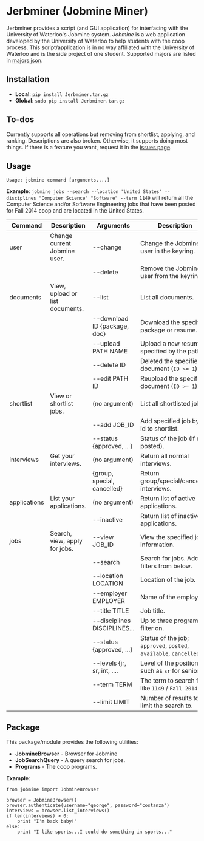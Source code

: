 Jerbminer (Jobmine Miner)
=========================
Jerbminer provides a script (and GUI application) for interfacing with the University of Waterloo's Jobmine system.  *Jobmine* is a web application developed by the University of Waterloo to help students with the coop process.  This script/application is in no way affiliated with the University of Waterloo and is the side project of one student.  Supported majors are listed in [majors.json](https://github.com/hkpeprah/jerbminer/blob/master/jobmine/resources/majors.json).

## Installation
* **Local**: `pip install Jerbminer.tar.gz`
* **Global**: `sudo pip install Jerbminer.tar.gz`

## To-dos
Currently supports all operations but removing from shortlist, applying, and ranking.  Descriptions are also broken.  Otherwise, it supports doing most things.  If there is a feature you want, request it in the [issues page](https://github.com/hkpeprah/jerbminer/issues).

## Usage
`Usage: jobmine command [arguments....]`

**Example**: `jobmine jobs --search --location "United States" --disciplines "Computer Science" "Software" --term 1149` will return all the Computer Science and/or Software Engineering jobs that have been posted for Fall 2014 coop and are located in the United States.

| Command         | Description                        | Arguments                    | Description                                   |
| --------------- | ---------------------------------- | ---------------------------- | --------------------------------------------- |
| user            | Change current Jobmine user.       | --change                     | Change the Jobmine user in the keyring.       |
|                 |                                    | --delete                     | Remove the Jobmine user from the keyring.     |
| documents       | View, upload or list documents.    | --list                       | List all documents.                           |
|                 |                                    | --download ID {package, doc} | Download the specified package or resume.     |
|                 |                                    | --upload PATH NAME           | Upload a new resume specified by the path.    |
|                 |                                    | --delete ID                  | Deleted the specified document (`ID >= 1`)    |
|                 |                                    | --edit PATH ID               | Reupload the specified document (`ID >= 1`)   |
| shortlist       | View or shortlist jobs.            | (no argument)                | List all shortlisted jobs.                    |
|                 |                                    | --add JOB_ID                 | Add specified job by job id to shortlist.     |
|                 |                                    | --status {approved, .. }     | Status of the job (if not posted).            |
| interviews      | Get your interviews.               | (no argument)                | Return all normal interviews.                 |
|                 |                                    | {group, special, cancelled}  | Return group/special/cancelled interviews.    |
| applications    | List your applications.            | (no argument)                | Return list of active applications.           |
|                 |                                    | --inactive                   | Return list of inactive applications.         |
| jobs            | Search, view, apply for jobs.      | --view JOB_ID                | View the specified job information.           |
|                 |                                    | --search                     | Search for jobs.  Add filters from below.     |
|                 |                                    | --location LOCATION          | Location of the job.                          |
|                 |                                    | --employer EMPLOYER          | Name of the employer.                         |
|                 |                                    | --title TITLE                | Job title.                                    |
|                 |                                    | --disciplines DISCIPLINES... | Up to three programs to filter on.            |
|                 |                                    | --status {approved, ...}     | Status of the job; `approved`, `posted`, `available`, `cancelled`. |
|                 |                                    | --levels {jr, sr, int, ....  | Level of the position, such as `sr` for senior. |
|                 |                                    | --term TERM                  | The term to search for, like `1149` / `Fall 2014` |
|                 |                                    | --limit LIMIT                | Number of results to limit the search to.     |

## Package
This package/module provides the following utilities:

* **JobmineBrowser** - Browser for Jobmine
* **JobSearchQuery** - A query search for jobs.
* **Programs** - The coop programs.

**Example**:

```
from jobmine import JobmineBrowser

browser = JobmineBrowser()
browser.authenticate(username="george", password="costanza")
interviews = browser.list_interviews()
if len(interviews) > 0:
    print "I'm back baby!"
else:
    print "I like sports...I could do something in sports..."
```
